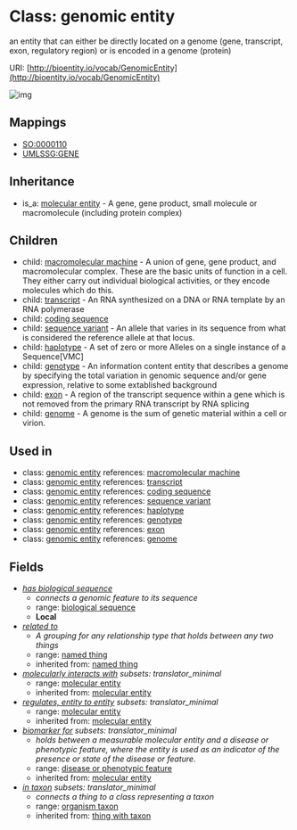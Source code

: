 # Class: genomic entity


an entity that can either be directly located on a genome (gene, transcript, exon, regulatory region) or is encoded in a genome (protein)

URI: [http://bioentity.io/vocab/GenomicEntity](http://bioentity.io/vocab/GenomicEntity)

![img](http://yuml.me/diagram/nofunky;dir:TB/class/\[MolecularEntity]^-\[GenomicEntity|id(i):identifier_type%20%3F;name(i):label_type%20%3F;category(i):label_type%20%3F;node_property(i):string%20%3F;iri(i):iri_type%20%3F;full_name(i):label_type%20%3F;description(i):narrative_text%20%3F;systematic_synonym(i):label_type%20%3F;has_phenotype(i):phenotype%20%3F;has_biological_sequence:biological_sequence%20%3F],%20\[GenomicEntity]^-\[CodingSequence],%20\[GenomicEntity]^-\[Exon],%20\[GenomicEntity]^-\[Genome],%20\[GenomicEntity]^-\[Genotype],%20\[GenomicEntity]^-\[Haplotype],%20\[GenomicEntity]^-\[MacromolecularMachine],%20\[GenomicEntity]^-\[SequenceVariant],%20\[GenomicEntity]^-\[Transcript],%20\[GenomicEntity]-%20related%20to(i)%20%3F>\[NamedThing],%20\[GenomicEntity]-%20molecularly%20interacts%20with(i)%20%3F>\[MolecularEntity],%20\[GenomicEntity]-%20regulates,%20entity%20to%20entity(i)%20%3F>\[MolecularEntity],%20\[GenomicEntity]-%20biomarker%20for(i)%20%3F>\[DiseaseOrPhenotypicFeature],%20\[GenomicEntity]-%20in%20taxon(i)%20%3F>\[OrganismTaxon])
## Mappings

 * [SO:0000110](http://purl.obolibrary.org/obo/SO_0000110)
 * [UMLSSG:GENE](http://purl.obolibrary.org/obo/UMLSSG_GENE)
## Inheritance

 *  is_a: [molecular entity](MolecularEntity.md) - A gene, gene product, small molecule or macromolecule (including protein complex)
## Children

 *  child: [macromolecular machine](MacromolecularMachine.md) - A union of gene, gene product, and macromolecular complex. These are the basic units of function in a cell. They either carry out individual biological activities, or they encode molecules which do this.
 *  child: [transcript](Transcript.md) - An RNA synthesized on a DNA or RNA template by an RNA polymerase
 *  child: [coding sequence](CodingSequence.md)
 *  child: [sequence variant](SequenceVariant.md) - An allele that varies in its sequence from what is considered the reference allele at that locus.
 *  child: [haplotype](Haplotype.md) - A set of zero or more Alleles on a single instance of a Sequence[VMC]
 *  child: [genotype](Genotype.md) - An information content entity that describes a genome by specifying the total variation in genomic sequence and/or gene expression, relative to some extablished background
 *  child: [exon](Exon.md) - A region of the transcript sequence within a gene which is not removed from the primary RNA transcript by RNA splicing
 *  child: [genome](Genome.md) - A genome is the sum of genetic material within a cell or virion.
## Used in

 *  class: [genomic entity](GenomicEntity.md) references: [macromolecular machine](MacromolecularMachine.md)
 *  class: [genomic entity](GenomicEntity.md) references: [transcript](Transcript.md)
 *  class: [genomic entity](GenomicEntity.md) references: [coding sequence](CodingSequence.md)
 *  class: [genomic entity](GenomicEntity.md) references: [sequence variant](SequenceVariant.md)
 *  class: [genomic entity](GenomicEntity.md) references: [haplotype](Haplotype.md)
 *  class: [genomic entity](GenomicEntity.md) references: [genotype](Genotype.md)
 *  class: [genomic entity](GenomicEntity.md) references: [exon](Exon.md)
 *  class: [genomic entity](GenomicEntity.md) references: [genome](Genome.md)
## Fields

 * _[has biological sequence](has_biological_sequence.md)_
    * _connects a genomic feature to its sequence_
    * range: [biological sequence](BiologicalSequence.md)
    * __Local__
 * _[related to](related_to.md)_
    * _A grouping for any relationship type that holds between any two things_
    * range: [named thing](NamedThing.md)
    * inherited from: [named thing](NamedThing.md)
 * _[molecularly interacts with](molecularly_interacts_with.md) *subsets: translator_minimal*_
    * range: [molecular entity](MolecularEntity.md)
    * inherited from: [molecular entity](MolecularEntity.md)
 * _[regulates, entity to entity](regulates_entity_to_entity.md) *subsets: translator_minimal*_
    * range: [molecular entity](MolecularEntity.md)
    * inherited from: [molecular entity](MolecularEntity.md)
 * _[biomarker for](biomarker_for.md) *subsets: translator_minimal*_
    * _holds between a measurable molecular entity and a disease or phenotypic feature, where the entity is used as an indicator of the presence or state of the disease or feature._
    * range: [disease or phenotypic feature](DiseaseOrPhenotypicFeature.md)
    * inherited from: [molecular entity](MolecularEntity.md)
 * _[in taxon](in_taxon.md) *subsets: translator_minimal*_
    * _connects a thing to a class representing a taxon_
    * range: [organism taxon](OrganismTaxon.md)
    * inherited from: [thing with taxon](ThingWithTaxon.md)
